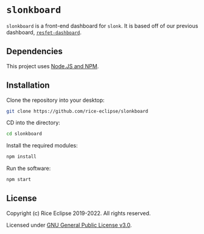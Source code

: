 # `slonkboard`

`slonkboard` is a front-end dashboard for `slonk`. 
It is based off of our previous dashboard, 
[`resfet-dashboard`](https://github.com/rice-eclipse/resfet-dashboard).

## Dependencies

This project uses [Node.JS and NPM](https://nodejs.org/). 

## Installation
Clone the repository into your desktop:

```bash
git clone https://github.com/rice-eclipse/slonkboard
```

CD into the directory:  

```bash
cd slonkboard
```

Install the required modules:

```bash
npm install
```

Run the software:

```bash
npm start
```

## License

Copyright (c) Rice Eclipse 2019-2022. 
All rights reserved.

Licensed under [GNU General Public License v3.0](https://github.com/rice-eclipse/slonkboard/blob/master/LICENSE).
